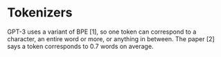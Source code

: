# Tokenizers

GPT-3 uses a variant of BPE [1], so one token can correspond to a character, an entire word or more, or anything in between. The paper [2] says a token corresponds to 0.7 words on average.
